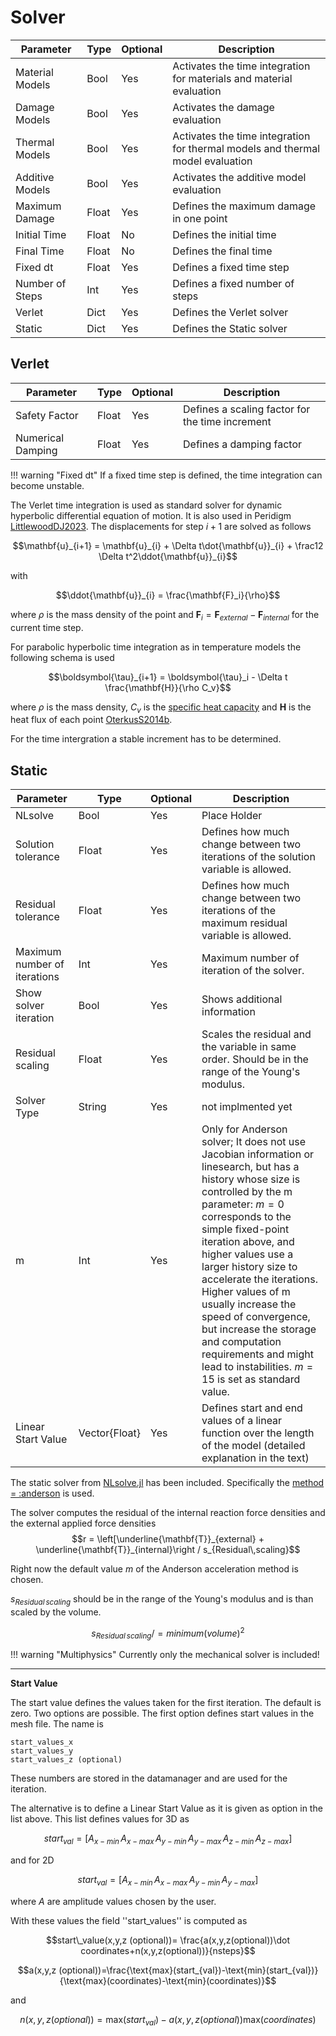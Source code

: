 # Solver

| Parameter | Type | Optional | Description |
|---|---|---|---|
| Material Models  | Bool | Yes | Activates the time integration for materials and material evaluation |
| Damage Models    | Bool | Yes | Activates the damage evaluation |
| Thermal Models   | Bool | Yes | Activates the time integration for thermal models and thermal model evaluation |
| Additive Models  | Bool | Yes | Activates the additive model evaluation |
| Maximum Damage   | Float | Yes | Defines the maximum damage in one point |
| Initial Time | Float | No | Defines the initial time |
| Final Time | Float | No | Defines the final time |
| Fixed dt    | Float | Yes | Defines a fixed time step |
| Number of Steps   | Int | Yes | Defines a fixed number of steps |
| Verlet | Dict | Yes | Defines the Verlet solver |
| Static | Dict | Yes | Defines the Static solver |

## Verlet

| Parameter | Type | Optional | Description |
|---|---|---|---|
| Safety Factor  | Float | Yes | Defines a scaling factor for the time increment |
| Numerical Damping | Float | Yes | Defines a damping factor |


!!! warning "Fixed dt"
    If a fixed time step is defined, the time integration can become unstable.


The Verlet time integration is used as standard solver for dynamic hyperbolic differential equation of motion. It is also used in Peridigm [LittlewoodDJ2023](@cite). The displacements for step $i+1$ are solved as follows

$$\mathbf{u}_{i+1} = \mathbf{u}_{i} + \Delta t\dot{\mathbf{u}}_{i} + \frac12 \Delta t^2\ddot{\mathbf{u}}_{i}$$

with

$$\ddot{\mathbf{u}}_{i} = \frac{\mathbf{F}_i}{\rho}$$

where $\rho$ is the mass density of the point and $\mathbf{F}_i=\mathbf{F}_{external}-\mathbf{F}_{internal}$ for the current time step.

For parabolic hyperbolic time integration as in temperature models the following schema is used

$$\boldsymbol{\tau}_{i+1} =  \boldsymbol{\tau}_i - \Delta t \frac{\mathbf{H}}{\rho C_v}$$

where $\rho$ is the mass density, $C_v$ is the [specific heat capacity](https://en.wikipedia.org/wiki/Specific_heat_capacity) and $\mathbf{H}$ is the heat flux of each point [OterkusS2014b](@cite).

For the time intergration a stable increment has to be determined.

## Static



| Parameter | Type | Optional | Description |
|---|---|---|---|
| NLsolve  | Bool | Yes | Place Holder |
| Solution tolerance  | Float | Yes | Defines how much change between two iterations of the solution variable is allowed. |
| Residual tolerance  | Float | Yes |  Defines how much change between two iterations of the maximum residual variable is allowed. |
| Maximum number of iterations  | Int | Yes | Maximum number of iteration of the solver. |
| Show solver iteration  | Bool | Yes | Shows additional information |
| Residual scaling  | Float | Yes | Scales the residual and the variable in same order. Should be in the range of the Young's modulus. |
| Solver Type  | String | Yes | not implmented yet |
| m | Int | Yes | Only for Anderson solver;  It does not use Jacobian information or linesearch, but has a history whose size is controlled by the m parameter: $m=0$ corresponds to the simple fixed-point iteration above, and higher values use a larger history size to accelerate the iterations. Higher values of m usually increase the speed of convergence, but increase the storage and computation requirements and might lead to instabilities. $m=15$ is set as standard value.|
| Linear Start Value | Vector{Float} | Yes | Defines start and end values of a linear function over the length of the model (detailed explanation in the text) |
The static solver from [NLsolve.jl](https://github.com/JuliaNLSolvers/NLsolve.jl) has been included. Specifically the [method = :anderson](https://github.com/JuliaNLSolvers/NLsolve.jl#anderson-acceleration) is used.

The solver computes the residual of the internal reaction force densities and the external applied force densities
$$r =  \left[\underline{\mathbf{T}}_{external} + \underline{\mathbf{T}}_{internal}\right / s_{Residual\,scaling}$$

Right now the default value $m$ of the Anderson acceleration method is chosen.

$s_{Residual\,scaling}$ should be in the range of the Young's modulus and is than scaled by the volume.

$$s_{Residual\,scaling} /= minimum(volume)^2$$


!!! warning "Multiphysics"
    Currently only the mechanical solver is included!

---

**Start Value**

The start value defines the values taken for the first iteration. The default is zero. Two options are possible. The first option defines start values in the mesh file. The name is

    start_values_x
    start_values_y
    start_values_z (optional)

These numbers are stored in the datamanager and are used for the iteration.

The alternative is to define a Linear Start Value as it is given as option in the list above. This list defines values for 3D as

$$start_{val} = [A_{x-min}\,A_{x-max}\,A_{y-min}\,A_{y-max}\,A_{z-min}\,A_{z-max}]$$

and for 2D

$$start_{val} = [A_{x-min}\,A_{x-max}\,A_{y-min}\,A_{y-max}]$$

where $A$ are amplitude values chosen by the user.

With these values the field ''start_values'' is computed as


$$start\_value(x,y,z (optional))= \frac{a(x,y,z(optional))\dot coordinates+n(x,y,z(optional))}{nsteps}$$

$$a(x,y,z (optional))=\frac{\text{max}(start_{val})-\text{min}(start_{val})}{\text{max}(coordinates)-\text{min}(coordinates)}$$

and

$$n(x,y,z (optional))=\text{max}(start_{val})-a(x,y,z (optional))\text{max}(coordinates)$$
